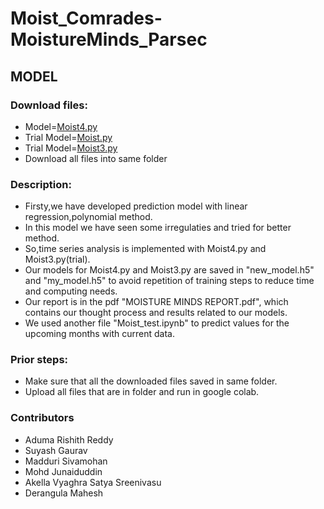 # Moist_Comrades-MoistureMinds_Parsec
## MODEL
 ### Download files:
 - Model=[Moist4.py](https://github.com/AdumaRishithReddy/Moist_Comrades-MoistureMinds_Parsec/blob/main/Moist4.ipynb)
 - Trial Model=[Moist.py](https://github.com/AdumaRishithReddy/Moist_Comrades-MoistureMinds_Parsec/blob/main/Moist.ipynb)
 - Trial Model=[Moist3.py](https://github.com/AdumaRishithReddy/Moist_Comrades-MoistureMinds_Parsec/blob/main/Moist3.ipynb)
 - Download all files into same folder
 ### Description:
 - Firsty,we have developed prediction model with linear regression,polynomial method.
 - In this model we have seen some irregulaties and tried for better method.
 - So,time series analysis is implemented with Moist4.py and Moist3.py(trial).
 - Our models for Moist4.py and Moist3.py are saved in "new_model.h5" and "my_model.h5" to avoid repetition of training steps to reduce time and computing needs.
 - Our report is in the pdf "MOISTURE MINDS REPORT.pdf", which contains our thought process and results related to our models.
 - We used another file "Moist_test.ipynb" to predict values for the upcoming months with current data.
 ### Prior steps:
 - Make sure that all the downloaded files saved in same folder.
 - Upload all files that are in folder and run in google colab.
 ### Contributors
* Aduma Rishith Reddy
* Suyash Gaurav
* Madduri Sivamohan
* Mohd Junaiduddin
* Akella Vyaghra Satya Sreenivasu
* Derangula Mahesh

